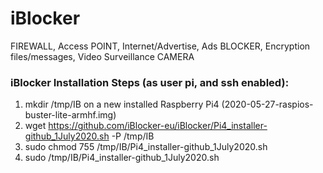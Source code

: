 # iBlocker
FIREWALL, Access POINT, Internet/Advertise, Ads BLOCKER, Encryption files/messages, Video Surveillance CAMERA


### iBlocker Installation Steps (as user pi, and ssh enabled):
1. mkdir /tmp/IB on a new installed Raspberry Pi4 (2020-05-27-raspios-buster-lite-armhf.img)
2. wget https://github.com/iBlocker-eu/iBlocker/Pi4_installer-github_1July2020.sh -P /tmp/IB
3. sudo chmod 755 /tmp/IB/Pi4_installer-github_1July2020.sh
3. sudo /tmp/IB/Pi4_installer-github_1July2020.sh
